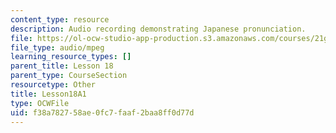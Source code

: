 ```yaml
---
content_type: resource
description: Audio recording demonstrating Japanese pronunciation.
file: https://ol-ocw-studio-app-production.s3.amazonaws.com/courses/21g-504-japanese-iv-spring-2009/f38a782758ae0fc7faaf2baa8ff0d77d_Lesson18A1.mp3
file_type: audio/mpeg
learning_resource_types: []
parent_title: Lesson 18
parent_type: CourseSection
resourcetype: Other
title: Lesson18A1
type: OCWFile
uid: f38a7827-58ae-0fc7-faaf-2baa8ff0d77d
---
```

